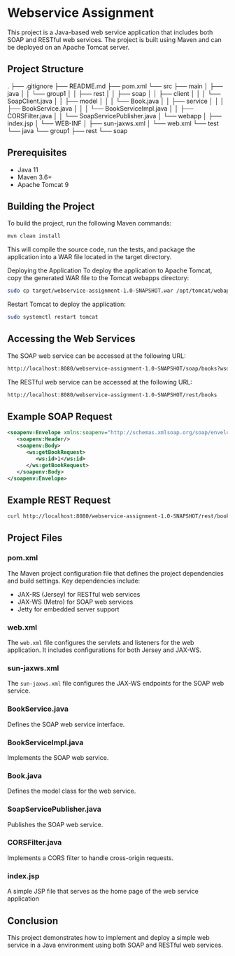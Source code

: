 # Webservice Assignment

This project is a Java-based web service application that includes both SOAP and RESTful web services. The project is built using Maven and can be deployed on an Apache Tomcat server.

## Project Structure

.
├── .gitignore
├── README.md
├── pom.xml
└── src
    ├── main
    │   ├── java
    │   │   └── group1
    │   │       ├── rest
    │   │       ├── soap
    │   │           ├── client
    │   │           │   └── SoapClient.java
    │   │           ├── model
    │   │           │   └── Book.java
    │   │           ├── service
    │   │           │   ├── BookService.java
    │   │           │   └── BookServiceImpl.java
    │   │           ├── CORSFilter.java
    │   │           └── SoapServicePublisher.java
    │   └── webapp
    │       ├── index.jsp
    │       └── WEB-INF
    │           ├── sun-jaxws.xml
    │           └── web.xml
    └── test
        └── java
            └── group1
                ├── rest
                └── soap


## Prerequisites

- Java 11
- Maven 3.6+
- Apache Tomcat 9

## Building the Project

To build the project, run the following Maven commands:

```bash
mvn clean install
```

This will compile the source code, run the tests, and package the application into a WAR file located in the target directory.

Deploying the Application
To deploy the application to Apache Tomcat, copy the generated WAR file to the Tomcat webapps directory:

```bash
sudo cp target/webservice-assignment-1.0-SNAPSHOT.war /opt/tomcat/webapps/
```

Restart Tomcat to deploy the application:

```bash
sudo systemctl restart tomcat
```

## Accessing the Web Services

The SOAP web service can be accessed at the following URL:

```bash
http://localhost:8080/webservice-assignment-1.0-SNAPSHOT/soap/books?wsdl
```

The RESTful web service can be accessed at the following URL:

```bash
http://localhost:8080/webservice-assignment-1.0-SNAPSHOT/rest/books
```

## Example SOAP Request

```xml
<soapenv:Envelope xmlns:soapenv="http://schemas.xmlsoap.org/soap/envelope/" xmlns:ws="http://webservice.com/">
   <soapenv:Header/>
   <soapenv:Body>
      <ws:getBookRequest>
         <ws:id>1</ws:id>
      </ws:getBookRequest>
   </soapenv:Body>
</soapenv:Envelope>
```

## Example REST Request

```bash
curl http://localhost:8080/webservice-assignment-1.0-SNAPSHOT/rest/books/1
```


## Project Files

### pom.xml
The Maven project configuration file that defines the project dependencies and build settings. Key dependencies include:
- JAX-RS (Jersey) for RESTful web services
- JAX-WS (Metro) for SOAP web services
- Jetty for embedded server support

### web.xml
The `web.xml` file configures the servlets and listeners for the web application. It includes configurations for both Jersey and JAX-WS.

### sun-jaxws.xml
The `sun-jaxws.xml` file configures the JAX-WS endpoints for the SOAP web service.

### BookService.java
Defines the SOAP web service interface.

### BookServiceImpl.java
Implements the SOAP web service.

### Book.java
Defines the model class for the web service.

### SoapServicePublisher.java
Publishes the SOAP web service.

### CORSFilter.java
Implements a CORS filter to handle cross-origin requests.

### index.jsp
A simple JSP file that serves as the home page of the web service application

## Conclusion
This project demonstrates how to implement and deploy a simple web service in a Java environment using both SOAP and RESTful web services.

